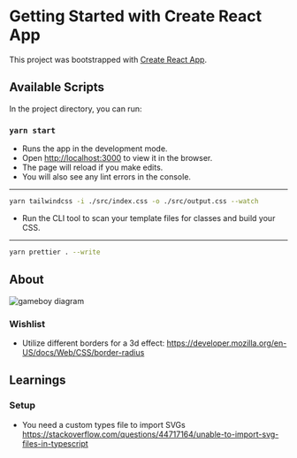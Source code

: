 # Getting Started with Create React App

This project was bootstrapped with [Create React App](https://github.com/facebook/create-react-app).

## Available Scripts

In the project directory, you can run:

### `yarn start`

- Runs the app in the development mode.
- Open [http://localhost:3000](http://localhost:3000) to view it in the browser.
- The page will reload if you make edits.
- You will also see any lint errors in the console.

---

```bash
yarn tailwindcss -i ./src/index.css -o ./src/output.css --watch
```

- Run the CLI tool to scan your template files for classes and build your CSS.

---

```bash
yarn prettier . --write
```

## About

![gameboy diagram](https://media.discordapp.net/attachments/1292214039669379164/1307492699397685258/Untitled.png?ex=673a80f7&is=67392f77&hm=8dc259d9a5854171658d605c2c8bbb573fc2e825a846c80c656340b3f630c20c&=&format=webp&quality=lossless&width=472&height=240)

### Wishlist
- Utilize different borders for a 3d effect: https://developer.mozilla.org/en-US/docs/Web/CSS/border-radius

## Learnings

### Setup

- You need a custom types file to import
  SVGs https://stackoverflow.com/questions/44717164/unable-to-import-svg-files-in-typescript
